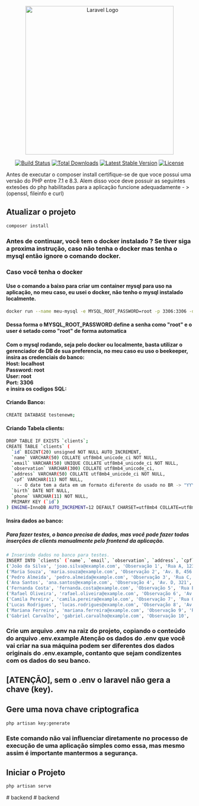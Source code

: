 <p align="center"><a href="https://laravel.com" target="_blank"><img src="https://raw.githubusercontent.com/laravel/art/master/logo-lockup/5%20SVG/2%20CMYK/1%20Full%20Color/laravel-logolockup-cmyk-red.svg" width="400" alt="Laravel Logo"></a></p>

<p align="center">
<a href="https://github.com/laravel/framework/actions"><img src="https://github.com/laravel/framework/workflows/tests/badge.svg" alt="Build Status"></a>
<a href="https://packagist.org/packages/laravel/framework"><img src="https://img.shields.io/packagist/dt/laravel/framework" alt="Total Downloads"></a>
<a href="https://packagist.org/packages/laravel/framework"><img src="https://img.shields.io/packagist/v/laravel/framework" alt="Latest Stable Version"></a>
<a href="https://packagist.org/packages/laravel/framework"><img src="https://img.shields.io/packagist/l/laravel/framework" alt="License"></a>
</p>

Antes de executar o composer install certifique-se de que voce possui uma versão do PHP entre 7.1 e 8.3.
Alem disso voce deve possuir as seguintes extesões do php habilitadas para a aplicação funcione adequadamente - > (openssl, fileinfo e curl)

## Atualizar o projeto
```bash
composer install
```
### Antes de continuar, você tem o docker instalado ? Se tiver siga a proxima instrução, caso não tenha o docker mas tenha o mysql então ignore o comando docker.
### Caso você tenha o docker
#### Use o comando a baixo para criar um container mysql para uso na aplicação, no meu caso, eu usei o docker, não tenho o mysql instalado localmente.
```bash
docker run --name meu-mysql -e MYSQL_ROOT_PASSWORD=root -p 3306:3306 -d mysql
```
#### Dessa forma o MYSQL_ROOT_PASSWORD define a senha como "root" e o user é setado como "root" de forma automatica
#### Com o mysql rodando, seja pelo docker ou localmente, basta utilizar o gerenciador de DB de sua preferencia, no meu caso eu uso o beekeeper, insira as credenciais do banco:<br/> Host: localhost<br/> Password: root <br/> User: root <br/> Port: 3306 <br/> e insira os codigos SQL:
#### Criando Banco:
```bash
CREATE DATABASE testenewm;
```

#### Criando Tabela clients:
```bash
DROP TABLE IF EXISTS `clients`;
CREATE TABLE `clients` (
  `id` BIGINT(20) unsigned NOT NULL AUTO_INCREMENT,
  `name` VARCHAR(50) COLLATE utf8mb4_unicode_ci NOT NULL,
  `email` VARCHAR(50) UNIQUE COLLATE utf8mb4_unicode_ci NOT NULL,
  `observation` VARCHAR(300) COLLATE utf8mb4_unicode_ci,
  `address` VARCHAR(50) COLLATE utf8mb4_unicode_ci NOT NULL,
  `cpf` VARCHAR(11) NOT NULL,
    -- O date tem a data em um formato diferente do usado no BR -> "YYYY-MM-DD"
  `birth` DATE NOT NULL,
  `phone` VARCHAR(11) NOT NULL,
  PRIMARY KEY (`id`)
) ENGINE=InnoDB AUTO_INCREMENT=12 DEFAULT CHARSET=utf8mb4 COLLATE=utf8mb4_unicode_ci;
```

#### Insira dados ao banco:
##### Para fazer testes, o banco precisa de dados, mas você pode fazer todas inserções de clients manualmente pelo frontend da aplicação.
```bash
# Inserindo dados no banco para testes.
INSERT INTO `clients` (`name`, `email`, `observation`, `address`, `cpf`, `birth`, `phone`) VALUES
('João da Silva', 'joao.silva@example.com', 'Observação 1', 'Rua A, 123', '11111111111', '1990-01-01', '1111111111'),
('Maria Souza', 'maria.souza@example.com', 'Observação 2', 'Av. B, 456', '22222222222', '1990-02-02', '2222222222'),
('Pedro Almeida', 'pedro.almeida@example.com', 'Observação 3', 'Rua C, 789', '33333333333', '1990-03-03', '3333333333'),
('Ana Santos', 'ana.santos@example.com', 'Observação 4', 'Av. D, 321', '44444444444', '1990-04-04', '4444444444'),
('Fernanda Costa', 'fernanda.costa@example.com', 'Observação 5', 'Rua E, 654', '55555555555', '1990-05-05', '5555555555'),
('Rafael Oliveira', 'rafael.oliveira@example.com', 'Observação 6', 'Av. F, 987', '66666666666', '1990-06-06', '6666666666'),
('Camila Pereira', 'camila.pereira@example.com', 'Observação 7', 'Rua G, 567', '77777777777', '1990-07-07', '7777777777'),
('Lucas Rodrigues', 'lucas.rodrigues@example.com', 'Observação 8', 'Av. H, 432', '88888888888', '1990-08-08', '8888888888'),
('Mariana Ferreira', 'mariana.ferreira@example.com', 'Observação 9', 'Rua I, 789', '99999999999', '1990-09-09', '9999999999'),
('Gabriel Carvalho', 'gabriel.carvalho@example.com', 'Observação 10', 'Av. J, 987', '10101010101', '1990-10-10', '1010101010');
```

### Crie um arquivo .env na raiz do projeto, copiando o conteúdo do arquivo .env.example Atenção os dados do .env que você vai criar na sua máquina podem ser diferentes dos dados originais do .env.example, contanto que sejam condizentes com os dados do seu banco.
## [ATENÇÃO], sem o .env o laravel não gera a chave (key).
## Gere uma nova chave criptografica
```bash
php artisan key:generate
```
### Este comando não vai influenciar diretamente no processo de execução de uma aplicação simples como essa, mas mesmo assim é importante mantermos a segurança.
## Iniciar o Projeto
```bash
php artisan serve
```

#   b a c k e n d  
 #   b a c k e n d  
 